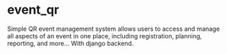 # event_qr
Simple QR event management system allows users to access and manage all aspects of an event in one place, including registration, planning, reporting, and more... With django backend.
